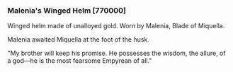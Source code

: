 ### Malenia's Winged Helm [770000]

Winged helm made of unalloyed gold. Worn by Malenia, Blade of Miquella.

Malenia awaited Miquella at the foot of the husk.

"My brother will keep his promise. He possesses the wisdom, the allure, of a god—he is the most fearsome Empyrean of all."